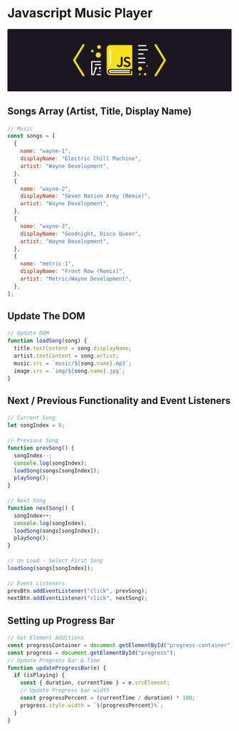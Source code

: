 # Javascript Music Player
![alt text][javascript]

[javascript]: https://github.com/yourwpmadesimple/javascript-navigation-animation/blob/master/javascript_banner.jpg "Javascript Banner"

## Songs Array (Artist, Title, Display Name)
```javascript
// Music
const songs = [
  {
    name: "wayne-1",
    displayName: "Electric Chill Machine",
    artist: "Wayne Development",
  },
  {
    name: "wayne-2",
    displayName: "Seven Nation Army (Remix)",
    artist: "Wayne Development",
  },
  {
    name: "wayne-3",
    displayName: "Goodnight, Disco Queen",
    artist: "Wayne Development",
  },
  {
    name: "metric-1",
    displayName: "Front Row (Remix)",
    artist: "Metric/Wayne Development",
  },
];
```

## Update The DOM
```javascript
// Update DOM
function loadSong(song) {
  title.textContent = song.displayName;
  artist.textContent = song.artist;
  music.src = `music/${song.name}.mp3`;
  image.src = `img/${song.name}.jpg`;
}
```

## Next / Previous Functionality and Event Listeners
```javascript
// Current Song
let songIndex = 0;

// Previous Song
function prevSong() {
  songIndex--;
  console.log(songIndex);
  loadSong(songs[songIndex]);
  playSong();
}

// Next Song
function nextSong() {
  songIndex++;
  console.log(songIndex);
  loadSong(songs[songIndex]);
  playSong();
}

// on Load - Select First Song
loadSong(songs[songIndex]);

// Event Listeners
prevBtn.addEventListener("click", prevSong);
nextBtn.addEventListener("click", nextSong);
```

## Setting up Progress Bar
```javascript
// Get Element Additions
const progressContainer = document.getElementById("progress-container");
const progress = document.getElementById("progress");
// Update Progress Bar & Time
function updateProgressBar(e) {
  if (isPlaying) {
    const { duration, currentTime } = e.srcElement;
    // Update Progress bar width
    const progressPercent = (currentTime / duration) * 100;
    progress.style.width = `${progressPercent}%`;
  }
}
```